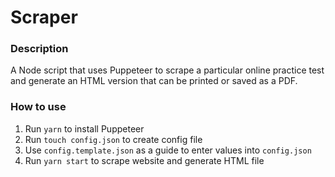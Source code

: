 # Scraper
### Description
A Node script that uses Puppeteer to scrape a particular online practice test and generate an HTML version that can be printed or saved as a PDF.
### How to use
1. Run `yarn` to install Puppeteer
2. Run `touch config.json` to create config file
3. Use `config.template.json` as a guide to enter values into `config.json`
4. Run `yarn start` to scrape website and generate HTML file
